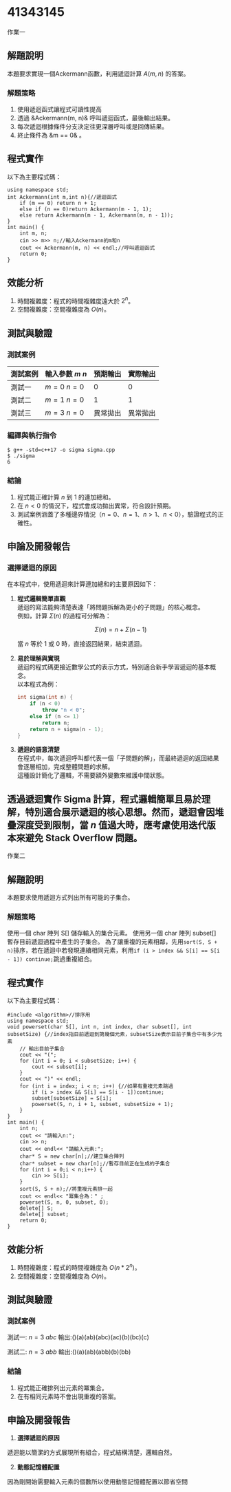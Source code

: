 # 41343145

作業一

## 解題說明

本題要求實現一個Ackermann函數，利用遞迴計算 $A(m,n)$ 的答案。

### 解題策略

1. 使用遞迴函式讓程式可讀性提高
2. 透過 &Ackermann(m, n)& 呼叫遞迴函式，最後輸出結果。  
3. 每次遞迴根據條件分支決定往更深層呼叫或是回傳結果。
4. 終止條件為 &m == 0& 。

## 程式實作

以下為主要程式碼：

```#include <iostream>
using namespace std;
int Ackermann(int m,int n){//遞迴函式
	if (m == 0) return n + 1;
	else if (n == 0)return Ackermann(m - 1, 1);
	else return Ackermann(m - 1, Ackermann(m, n - 1));
}
int main() {
	int m, n;
	cin >> m>> n;//輸入Ackermann的m和n
	cout << Ackermann(m, n) << endl;//呼叫遞迴函式
	return 0;
}
```

## 效能分析

1. 時間複雜度：程式的時間複雜度遠大於 $2^n$。
2. 空間複雜度：空間複雜度為 $O(n)$。

## 測試與驗證

### 測試案例

| 測試案例 | 輸入參數 $m$ $n$ | 預期輸出 | 實際輸出 |
|----------|---------------|----------|----------|
| 測試一   | $m = 0$ $n = 0$     | 0        | 0        |
| 測試二   | $m = 1$ $n = 0$     | 1        | 1        |
| 測試三   | $m = 3$ $n = 0$     | 異常拋出  | 異常拋出  |


### 編譯與執行指令

```shell
$ g++ -std=c++17 -o sigma sigma.cpp
$ ./sigma
6
```

### 結論

1. 程式能正確計算 $n$ 到 $1$ 的連加總和。  
2. 在 $n < 0$ 的情況下，程式會成功拋出異常，符合設計預期。  
3. 測試案例涵蓋了多種邊界情況（$n = 0$、$n = 1$、$n > 1$、$n < 0$），驗證程式的正確性。

## 申論及開發報告

### 選擇遞迴的原因

在本程式中，使用遞迴來計算連加總和的主要原因如下：

1. **程式邏輯簡單直觀**  
   遞迴的寫法能夠清楚表達「將問題拆解為更小的子問題」的核心概念。  
   例如，計算 $\Sigma(n)$ 的過程可分解為：  

   $$
   \Sigma(n) = n + \Sigma(n-1)
   $$

   當 $n$ 等於 1 或 0 時，直接返回結果，結束遞迴。

2. **易於理解與實現**  
   遞迴的程式碼更接近數學公式的表示方式，特別適合新手學習遞迴的基本概念。  
   以本程式為例：  

   ```cpp
   int sigma(int n) {
       if (n < 0)
           throw "n < 0";
       else if (n <= 1)
           return n;
       return n + sigma(n - 1);
   }
   ```

3. **遞迴的語意清楚**  
   在程式中，每次遞迴呼叫都代表一個「子問題的解」，而最終遞迴的返回結果會逐層相加，完成整體問題的求解。  
   這種設計簡化了邏輯，不需要額外變數來維護中間狀態。

透過遞迴實作 Sigma 計算，程式邏輯簡單且易於理解，特別適合展示遞迴的核心思想。然而，遞迴會因堆疊深度受到限制，當 $n$ 值過大時，應考慮使用迭代版本來避免 Stack Overflow 問題。
-----------------------------------------------------------------------------------------------------------------------------------------------------------------------------------
作業二

## 解題說明

本題要求使用遞迴方式列出所有可能的子集合。

### 解題策略
使用一個 char 陣列 S[] 儲存輸入的集合元素。
使用另一個 char 陣列 subset[] 暫存目前遞迴過程中產生的子集合。
為了讓重複的元素相鄰，先用```sort(S, S + n)```排序，若在遞迴中若發現連續相同元素，利用```if (i > index && S[i] == S[i - 1]) continue;```跳過重複組合。
## 程式實作

以下為主要程式碼：

```#include<iostream>
#include <algorithm>//排序用
using namespace std;
void powerset(char S[], int n, int index, char subset[], int subsetSize) {//index指目前遞迴到第幾個元素，subsetSize表示目前子集合中有多少元素
    // 輸出目前子集合
    cout << "(";
    for (int i = 0; i < subsetSize; i++) {
        cout << subset[i];
    }
    cout << ")" << endl;
    for (int i = index; i < n; i++) {//如果有重複元素跳過
        if (i > index && S[i] == S[i - 1])continue;
        subset[subsetSize] = S[i];
        powerset(S, n, i + 1, subset, subsetSize + 1);
    }
}
int main() {
	int n;
	cout << "請輸入n:";
	cin >> n;
	cout << endl<< "請輸入元素:";
	char* S = new char[n];//建立集合陣列
    char* subset = new char[n];//暫存目前正在生成的子集合
	for (int i = 0;i < n;i++) {
		cin >> S[i];
	}
    sort(S, S + n);//將重複元素排一起
	cout << endl<< "冪集合為：" ;
    powerset(S, n, 0, subset, 0);
    delete[] S;
    delete[] subset;
	return 0;
}
```

## 效能分析

1. 時間複雜度：程式的時間複雜度為 $O(n*2^n)$。
2. 空間複雜度：空間複雜度為 $O(n)$。

## 測試與驗證

### 測試案例

測試一: $n = 3$  $abc$
輸出:()(a)(ab)(abc)(ac)(b)(bc)(c)

測試二: $n = 3$  $abb$
輸出:()(a)(ab)(abb)(b)(bb)

### 結論

1. 程式能正確排列出元素的冪集合。  
2. 在有相同元素時不會出現重複的答案。 

## 申論及開發報告

1. **選擇遞迴的原因**

遞迴能以簡潔的方式展現所有組合，程式結構清楚，邏輯自然。

2. **動態記憶體配置**  

因為剛開始需要輸入元素的個數所以使用動態記憶體配置以節省空間
